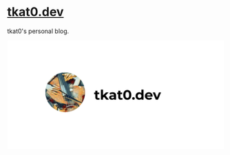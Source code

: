 # [tkat0.dev](https://tkat0.dev)

tkat0's personal blog.

[![](./static/images/twitter-card.png)](https://tkat0.dev)